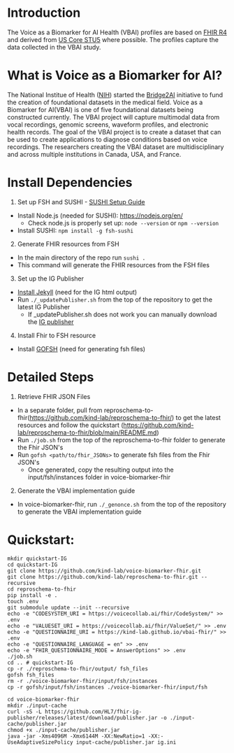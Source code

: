 # Introduction
The Voice as a Biomarker for AI Health (VBAI) profiles are based on [FHIR R4](http://hl7.org/fhir/R4/index.html) and derived from [US Core STU5](http://hl7.org/fhir/us/core/STU5/) where possible. The profiles capture the data collected in the VBAI study.


# What is Voice as a Biomarker for AI?
The National Institue of Health ([NIH](https://www.nih.gov/)) started the [Bridge2AI](https://commonfund.nih.gov/bridge2ai) initiative to fund the creation of foundational datasets in the medical field. Voice as a Biomarker for AI(VBAI) is one of five foundational datasets being constructed currently. The VBAI project will capture multimodal data from vocal recordings, genomic screens, waveform profiles, and electronic health records. The goal of the VBAI project is to create a dataset that can be used to create applications to diagnose conditions based on voice recordings. The researchers creating the VBAI dataset are multidisciplinary and across multiple institutions in Canada, USA, and France.

# Install Dependencies

1. Set up FSH and SUSHI - [SUSHI Setup Guide](https://fshschool.org/docs/sushi/installation/)
- Install Node.js (needed for SUSHI): https://nodejs.org/en/
  - Check node.js is properly set up: `node --version` or `npm --version`
- Install SUSHI: `npm install -g fsh-sushi`

2. Generate FHIR resources from FSH
- In the main directory of the repo run `sushi .`
- This command will generate the FHIR resources from the FSH files


3. Set up the IG Publisher
- [Install Jekyll](https://jekyllrb.com/docs/installation/) (need for the IG html output)
- Run `./_updatePublisher.sh` from the top of the repository to get the latest IG Publisher
  - If _updatePublisher.sh does not work you can manually download the [IG publisher](https://github.com/HL7/fhir-ig-publisher/releases/latest/download/publisher.jar.)


4. Install Fhir to FSH resource
- Install [GOFSH](https://github.com/FHIR/GoFSH) (need for generating fsh files)

# Detailed Steps

1. Retrieve FHIR JSON Files
- In a separate folder, pull from reproschema-to-fhir(https://github.com/kind-lab/reproschema-to-fhir/) to get the latest resources and follow the quickstart (https://github.com/kind-lab/reproschema-to-fhir/blob/main/README.md)
- Run `./job.sh` from the top of the reproschema-to-fhir folder to generate the Fhir JSON's
- Run `gofsh <path/to/fhir_JSONs>` to generate fsh files from the Fhir JSON's
  - Once generated, copy the resulting output into the input/fsh/instances folder in voice-biomarker-fhir

2. Generate the VBAI implementation guide 
- In voice-biomarker-fhir, run `./_genonce.sh` from the top of the repository to generate the VBAI implementation guide


# Quickstart:

```
mkdir quickstart-IG
cd quickstart-IG
git clone https://github.com/kind-lab/voice-biomarker-fhir.git
git clone https://github.com/kind-lab/reproschema-to-fhir.git --recursive
cd reproschema-to-fhir
pip install -e .
touch .env
git submodule update --init --recursive
echo -e "CODESYSTEM_URI = https://voicecollab.ai/fhir/CodeSystem/" >> .env
echo -e "VALUESET_URI = https://voicecollab.ai/fhir/ValueSet/" >> .env
echo -e "QUESTIONNAIRE_URI = https://kind-lab.github.io/vbai-fhir/" >> .env
echo -e "QUESTIONNAIRE_LANGUAGE = en" >> .env
echo -e "FHIR_QUESTIONNAIRE_MODE = AnswerOptions" >> .env
./job.sh
cd .. # quickstart-IG
cp -r ./reproschema-to-fhir/output/ fsh_files
gofsh fsh_files
rm -r ./voice-biomarker-fhir/input/fsh/instances
cp -r gofsh/input/fsh/instances ./voice-biomarker-fhir/input/fsh

cd voice-biomarker-fhir
mkdir ./input-cache
curl -sS -L https://github.com/HL7/fhir-ig-publisher/releases/latest/download/publisher.jar -o ./input-cache/publisher.jar
chmod +x ./input-cache/publisher.jar
java -jar -Xms4096M -Xmx6144M -XX:NewRatio=1 -XX:-UseAdaptiveSizePolicy input-cache/publisher.jar ig.ini
```